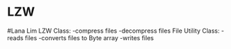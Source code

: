 # LZW
#Lana Lim
LZW Class:
  -compress files
  -decompress files
File Utility Class:
  -reads files
  -converts files to Byte array
  -writes files
 
